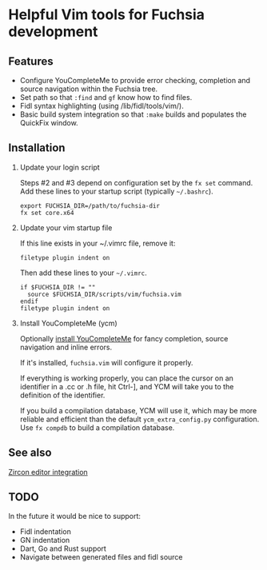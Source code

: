 # Helpful Vim tools for Fuchsia development

## Features

* Configure YouCompleteMe to provide error checking, completion and source
  navigation within the Fuchsia tree.
* Set path so that `:find` and `gf` know how to find files.
* Fidl syntax highlighting (using /lib/fidl/tools/vim/).
* Basic build system integration so that `:make` builds and populates the
  QuickFix window.

## Installation

1. Update your login script

   Steps #2 and #3 depend on configuration set by the `fx set` command. Add
   these lines to your startup script (typically `~/.bashrc`).

   ```shell
   export FUCHSIA_DIR=/path/to/fuchsia-dir
   fx set core.x64
   ```

1. Update your vim startup file

   If this line exists in your ~/.vimrc file, remove it:

   ```
   filetype plugin indent on
   ```

   Then add these lines to your `~/.vimrc`.

   ```
   if $FUCHSIA_DIR != ""
     source $FUCHSIA_DIR/scripts/vim/fuchsia.vim
   endif
   filetype plugin indent on
   ```

1. Install YouCompleteMe (ycm)

   Optionally [install YouCompleteMe](
   https://fuchsia.googlesource.com/fuchsia/+/master/scripts/youcompleteme/README.md)
   for fancy completion, source navigation and inline errors.

   If it's installed, `fuchsia.vim` will configure it properly.

   If everything is working properly, you can place the cursor on an
   identifier in a .cc or .h file, hit Ctrl-], and YCM will take you
   to the definition of the identifier.

   If you build a compilation database, YCM will use it, which may be more
   reliable and efficient than the default `ycm_extra_config.py` configuration.
   Use `fx compdb` to build a compilation database.

## See also

[Zircon editor integration](/docs/zircon/editors.md)

## TODO

In the future it would be nice to support:
* Fidl indentation
* GN indentation
* Dart, Go and Rust support
* Navigate between generated files and fidl source
